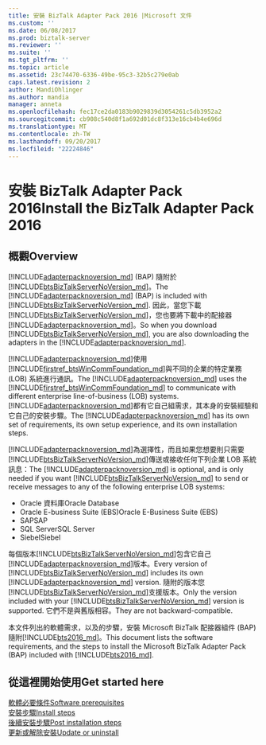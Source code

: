 ```yaml
---
title: 安裝 BizTalk Adapter Pack 2016 |Microsoft 文件
ms.custom: ''
ms.date: 06/08/2017
ms.prod: biztalk-server
ms.reviewer: ''
ms.suite: ''
ms.tgt_pltfrm: ''
ms.topic: article
ms.assetid: 23c74470-6336-49be-95c3-32b5c279e0ab
caps.latest.revision: 2
author: MandiOhlinger
ms.author: mandia
manager: anneta
ms.openlocfilehash: fec17ce2da0183b9029839d3054261c5db3952a2
ms.sourcegitcommit: cb908c540d8f1a692d01dc8f313e16cb4b4e696d
ms.translationtype: MT
ms.contentlocale: zh-TW
ms.lasthandoff: 09/20/2017
ms.locfileid: "22224846"
---
```

# <a name="install-the-biztalk-adapter-pack-2016"></a><span data-ttu-id="4afd7-102">安裝 BizTalk Adapter Pack 2016</span><span class="sxs-lookup"><span data-stu-id="4afd7-102">Install the BizTalk Adapter Pack 2016</span></span>
## <a name="overview"></a><span data-ttu-id="4afd7-103">概觀</span><span class="sxs-lookup"><span data-stu-id="4afd7-103">Overview</span></span>

<span data-ttu-id="4afd7-104">[!INCLUDE[adapterpacknoversion_md](../includes/adapterpacknoversion-md.md)] (BAP) 隨附於[!INCLUDE[btsBizTalkServerNoVersion_md](../includes/btsbiztalkservernoversion-md.md)]。</span><span class="sxs-lookup"><span data-stu-id="4afd7-104">The [!INCLUDE[adapterpacknoversion_md](../includes/adapterpacknoversion-md.md)] (BAP) is included with [!INCLUDE[btsBizTalkServerNoVersion_md](../includes/btsbiztalkservernoversion-md.md)].</span></span> <span data-ttu-id="4afd7-105">因此，當您下載[!INCLUDE[btsBizTalkServerNoVersion_md](../includes/btsbiztalkservernoversion-md.md)]，您也要將下載中的配接器[!INCLUDE[adapterpacknoversion_md](../includes/adapterpacknoversion-md.md)]。</span><span class="sxs-lookup"><span data-stu-id="4afd7-105">So when you download [!INCLUDE[btsBizTalkServerNoVersion_md](../includes/btsbiztalkservernoversion-md.md)], you are also downloading the adapters in the [!INCLUDE[adapterpacknoversion_md](../includes/adapterpacknoversion-md.md)].</span></span> 

<span data-ttu-id="4afd7-106">[!INCLUDE[adapterpacknoversion_md](../includes/adapterpacknoversion-md.md)]使用[!INCLUDE[firstref_btsWinCommFoundation_md](../includes/firstref-btswincommfoundation-md.md)]與不同的企業的特定業務 (LOB) 系統進行通訊。</span><span class="sxs-lookup"><span data-stu-id="4afd7-106">The [!INCLUDE[adapterpacknoversion_md](../includes/adapterpacknoversion-md.md)] uses the [!INCLUDE[firstref_btsWinCommFoundation_md](../includes/firstref-btswincommfoundation-md.md)] to communicate with different enterprise line-of-business (LOB) systems.</span></span> <span data-ttu-id="4afd7-107">[!INCLUDE[adapterpacknoversion_md](../includes/adapterpacknoversion-md.md)]都有它自己組需求，其本身的安裝經驗和它自己的安裝步驟。</span><span class="sxs-lookup"><span data-stu-id="4afd7-107">The [!INCLUDE[adapterpacknoversion_md](../includes/adapterpacknoversion-md.md)] has its own set of requirements, its own setup experience, and its own installation steps.</span></span> 

<span data-ttu-id="4afd7-108">[!INCLUDE[adapterpacknoversion_md](../includes/adapterpacknoversion-md.md)]為選擇性，而且如果您想要則只需要[!INCLUDE[btsBizTalkServerNoVersion_md](../includes/btsbiztalkservernoversion-md.md)]傳送或接收任何下列企業 LOB 系統訊息：</span><span class="sxs-lookup"><span data-stu-id="4afd7-108">The [!INCLUDE[adapterpacknoversion_md](../includes/adapterpacknoversion-md.md)] is optional, and is only needed if you want [!INCLUDE[btsBizTalkServerNoVersion_md](../includes/btsbiztalkservernoversion-md.md)] to send or receive messages to any of the following enterprise LOB systems:</span></span> 

* <span data-ttu-id="4afd7-109">Oracle 資料庫</span><span class="sxs-lookup"><span data-stu-id="4afd7-109">Oracle Database</span></span>
* <span data-ttu-id="4afd7-110">Oracle E-business Suite (EBS)</span><span class="sxs-lookup"><span data-stu-id="4afd7-110">Oracle E-Business Suite (EBS)</span></span>
* <span data-ttu-id="4afd7-111">SAP</span><span class="sxs-lookup"><span data-stu-id="4afd7-111">SAP</span></span>
* <span data-ttu-id="4afd7-112">SQL Server</span><span class="sxs-lookup"><span data-stu-id="4afd7-112">SQL Server</span></span>
* <span data-ttu-id="4afd7-113">Siebel</span><span class="sxs-lookup"><span data-stu-id="4afd7-113">Siebel</span></span>

<span data-ttu-id="4afd7-114">每個版本[!INCLUDE[btsBizTalkServerNoVersion_md](../includes/btsbiztalkservernoversion-md.md)]包含它自己[!INCLUDE[adapterpacknoversion_md](../includes/adapterpacknoversion-md.md)]版本。</span><span class="sxs-lookup"><span data-stu-id="4afd7-114">Every version of [!INCLUDE[btsBizTalkServerNoVersion_md](../includes/btsbiztalkservernoversion-md.md)] includes its own [!INCLUDE[adapterpacknoversion_md](../includes/adapterpacknoversion-md.md)] version.</span></span> <span data-ttu-id="4afd7-115">隨附的版本您[!INCLUDE[btsBizTalkServerNoVersion_md](../includes/btsbiztalkservernoversion-md.md)]支援版本。</span><span class="sxs-lookup"><span data-stu-id="4afd7-115">Only the version included with your [!INCLUDE[btsBizTalkServerNoVersion_md](../includes/btsbiztalkservernoversion-md.md)] version is supported.</span></span> <span data-ttu-id="4afd7-116">它們不是與舊版相容。</span><span class="sxs-lookup"><span data-stu-id="4afd7-116">They are not backward-compatible.</span></span>

<span data-ttu-id="4afd7-117">本文件列出的軟體需求，以及的步驟，安裝 Microsoft BizTalk 配接器組件 (BAP) 隨附[!INCLUDE[bts2016_md](../includes/bts2016-md.md)]。</span><span class="sxs-lookup"><span data-stu-id="4afd7-117">This document lists the software requirements, and the steps to install the Microsoft BizTalk Adapter Pack (BAP) included with [!INCLUDE[bts2016_md](../includes/bts2016-md.md)].</span></span> 

## <a name="get-started-here"></a><span data-ttu-id="4afd7-118">從這裡開始使用</span><span class="sxs-lookup"><span data-stu-id="4afd7-118">Get started here</span></span>
[<span data-ttu-id="4afd7-119">軟體必要條件</span><span class="sxs-lookup"><span data-stu-id="4afd7-119">Software prerequisites</span></span>](../adapters-and-accelerators/software-prerequisites-for-biztalk-adapter-pack-2016.md)  
[<span data-ttu-id="4afd7-120">安裝步驟</span><span class="sxs-lookup"><span data-stu-id="4afd7-120">Install steps</span></span>](../adapters-and-accelerators/installing-the-biztalk-adapter-pack-2016.md)  
[<span data-ttu-id="4afd7-121">後續安裝步驟</span><span class="sxs-lookup"><span data-stu-id="4afd7-121">Post installation steps</span></span>](../adapters-and-accelerators/post-installation-steps-for-biztalk-adapter-pack-2016.md)  
[<span data-ttu-id="4afd7-122">更新或解除安裝</span><span class="sxs-lookup"><span data-stu-id="4afd7-122">Update or uninstall</span></span>](../adapters-and-accelerators/update-or-uninstall-the-biztalk-adapter-pack-2016.md)